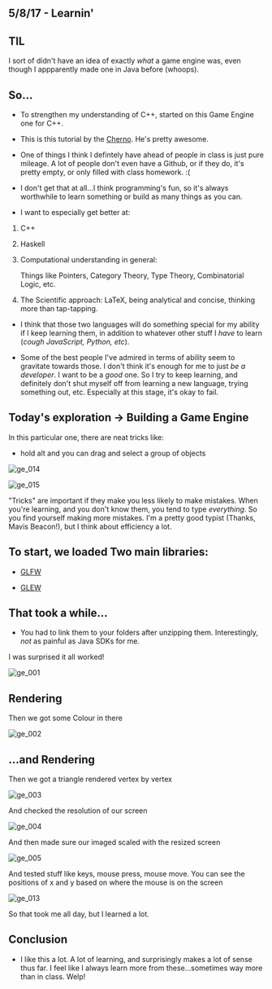 ## 5/8/17 - Learnin'

## TIL

I sort of didn't have an idea of exactly *what* a game engine was,
even though I appparently made one in Java before (whoops).

## So...

- To strengthen my understanding of C++, 
  started on this Game Engine one for C++.
  
- This is this tutorial by the [Cherno](https://www.youtube.com/channel/UCQ-W1KE9EYfdxhL6S4twUNw). 
  He's pretty awesome.
  
- One of things I think I defintely have ahead of people in class is just pure mileage.
  A lot of people don't even have a Github, or if they do, it's pretty empty, or only filled
  with class homework. :(
  
- I don't get that at all...I think programming's fun, so it's always worthwhile 
  to learn something or build as many things as you can.
  
- I want to especially get better at:
 1.  C++
 2.  Haskell 
 3. Computational understanding in general:
 
    Things like Pointers, Category Theory, Type Theory, Combinatorial Logic, etc.
    
 4. The Scientific approach: LaTeX, being analytical and concise, thinking more than tap-tapping. 

- I think that those two languages will do something special for my ability if I keep learning them,
  in addition to whatever other stuff I *have* to learn (*cough JavaScript, Python, etc*).
  
- Some of the best people I've admired in terms of ability seem to gravitate towards those.
  I don't think it's enough for me to just *be a developer*. I want to be a *good* one. 
  So I try to keep learning, and definitely don't shut myself off from learning a new language,
  trying something out, etc. Especially at this stage, it's okay to fail. 

## Today's exploration -> Building a Game Engine 

In this particular one, there are neat tricks like:
  
- hold alt and you can drag and select a group of objects
  
![ge_014](/images/ge_014.png)
  
![ge_015](/images/ge_015.png)
  
"Tricks" are important if they make you less likely to make mistakes. 
When you're learning, and you don't know them, you tend to type *everything*. 
So you find yourself making more mistakes. 
I'm a pretty good typist (Thanks, Mavis Beacon!), but I think about efficiency a lot. 

## To start, we loaded Two main libraries:
  
 - [GLFW](http://www.glfw.org/)
 
 - [GLEW](http://glew.sourceforge.net/)
 
## That took a while...

- You had to link them to your folders after unzipping them.
  Interestingly, *not* as painful as Java SDKs for me. 
  
I was surprised it all worked!

![ge_001](/images/ge_001.png)

## Rendering 

Then we got some Colour in there 

![ge_002](/images/ge_002.png)

## ...and Rendering

Then we got a triangle rendered vertex by vertex

![ge_003](/images/ge_003.png)

And checked the resolution of our screen

![ge_004](/images/ge_004.png)

And then made sure our imaged scaled with the resized screen

![ge_005](/images/ge_005.png)

And tested stuff like keys, mouse press, mouse move.
You can see the positions of x and y based on where the mouse is on the screen

![ge_013](/images/ge_013.png)

So that took me all day, but I learned a lot. 

## Conclusion

- I like this a lot. A lot of learning, and surprisingly makes a lot of sense thus far.
  I feel like I always learn more from these...sometimes way more than in class. Welp!



